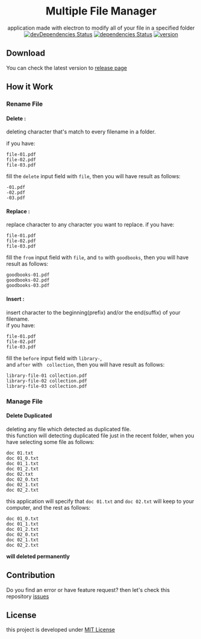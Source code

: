 <div align="center">

# Multiple File Manager
application made with electron to modify all of your file in a specified folder  
[![devDependencies Status](https://david-dm.org/dhanyn10/multiple-file-manager/dev-status.svg)](https://david-dm.org/dhanyn10/multiple-file-manager?type=dev)
[![dependencies Status](https://david-dm.org/dhanyn10/multiple-file-manager/status.svg)](https://david-dm.org/dhanyn10/multiple-file-manager)
[![version](https://badge.fury.io/gh/dhanyn10%2Fmultiple-file-manager.svg)](https://badge.fury.io/gh/dhanyn10%2Fmultiple-file-manager)
</div>

## Download
You can check the latest version to [release page](https://github.com/dhanyn10/multiple-file-manager/releases)

## How it Work
### Rename File
#### Delete :  
deleting character that's match to every filename in a folder.  
  
if you have:  

    file-01.pdf  
    file-02.pdf  
    file-03.pdf  

fill the `delete` input field with `file`, then you will have result as follows:

    -01.pdf  
    -02.pdf  
    -03.pdf  

#### Replace :  
replace character to any character you want to replace.
if you have:

    file-01.pdf  
    file-02.pdf  
    file-03.pdf  

fill the `from` input field with `file`, and `to` with `goodbooks`, then you will have result as follows:  

    goodbooks-01.pdf  
    goodbooks-02.pdf  
    goodbooks-03.pdf  

#### Insert :  
insert character to the beginning(prefix) and/or the end(suffix) of your filename.  
if you have:

    file-01.pdf  
    file-02.pdf  
    file-03.pdf  

fill the `before` input field with `library-`,  
and `after` with ` collection`, then you will have result as follows:

    library-file-01 collection.pdf  
    library-file-02 collection.pdf    
    library-file-03 collection.pdf    


### Manage File
#### Delete Duplicated  
deleting any file which detected as duplicated file.  
this function will detecting duplicated file just in the recent folder, when you have selecting some file as follows:  

    doc 01.txt
    doc 01_0.txt
    doc 01_1.txt
    doc 01_2.txt
    doc 02.txt
    doc 02_0.txt
    doc 02_1.txt
    doc 02_2.txt

this application will specify that `doc 01.txt` and `doc 02.txt` will keep to your computer, and the rest as follows:

    doc 01_0.txt
    doc 01_1.txt
    doc 01_2.txt
    doc 02_0.txt
    doc 02_1.txt
    doc 02_2.txt

__will deleted permanently__  
## Contribution
Do you find an error or have feature request? then let's check this repository [issues](https://github.com/dhanyn10/multiple-file-manager/issues)

## License
this project is developed under [MIT License](LICENSE)
